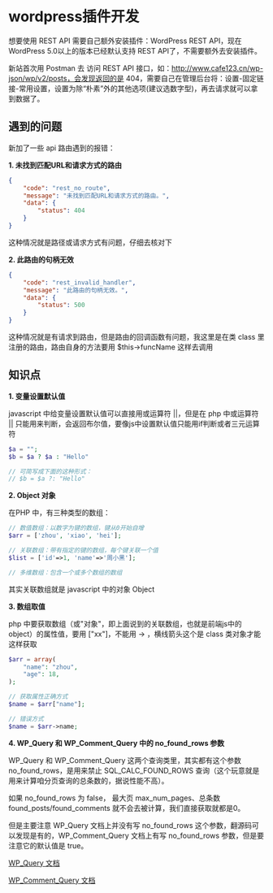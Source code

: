 # wordpress插件开发

想要使用 REST API 需要自己额外安装插件：WordPress REST API，现在 WordPress 5.0以上的版本已经默认支持 REST API了，不需要额外去安装插件。

新站首次用 Postman 去 访问 REST API 接口，如：http://www.cafe123.cn/wp-json/wp/v2/posts，会发现返回的是 404，需要自己在管理后台将：设置-固定链接-常用设置，设置为除“朴素”外的其他选项(建议选数字型)，再去请求就可以拿到数据了。

## 遇到的问题

新加了一些 api 路由遇到的报错：

**1. 未找到匹配URL和请求方式的路由**
```json
{
    "code": "rest_no_route",
    "message": "未找到匹配URL和请求方式的路由。",
    "data": {
        "status": 404
    }
}
```
这种情况就是路径或请求方式有问题，仔细去核对下

**2. 此路由的句柄无效**
```json
{
    "code": "rest_invalid_handler",
    "message": "此路由的句柄无效。",
    "data": {
        "status": 500
    }
}
```
这种情况就是有请求到路由，但是路由的回调函数有问题，我这里是在类 class 里注册的路由，路由自身的方法要用 $this->funcName 这样去调用

## 知识点

**1. 变量设置默认值**

javascript 中给变量设置默认值可以直接用或运算符 ||，但是在 php 中或运算符 || 只能用来判断，会返回布尔值，要像js中设置默认值只能用if判断或者三元运算符

```php
$a = "";
$b = $a ? $a : "Hello"

// 可简写成下面的这种形式：
// $b = $a ?: "Hello"
```

**2. Object 对象**

在PHP 中，有三种类型的数组：
```php
// 数值数组：以数字为键的数组，键从0开始自增
$arr = ['zhou', 'xiao', 'hei'];

// 关联数组：带有指定的键的数组，每个键关联一个值
$list = ['id'=>1, 'name'=>'周小黑'];

// 多维数组：包含一个或多个数组的数组
```
其实关联数组就是 javascript 中的对象 Object

**3. 数组取值**

php 中要获取数组（或"对象"，即上面说到的关联数组，也就是前端js中的object）的属性值，要用 ["xx"]，不能用 -> ，横线箭头这个是 class 类对象才能这样获取

```php
$arr = array(
    "name": "zhou",
    "age": 18,
);

// 获取属性正确方式
$name = $arr["name"];

// 错误方式
$name = $arr->name;
```

**4. WP_Query 和 WP_Comment_Query 中的 no_found_rows 参数**

WP_Query 和 WP_Comment_Query 这两个查询类里，其实都有这个参数no_found_rows，是用来禁止 SQL_CALC_FOUND_ROWS 查询（这个玩意就是用来计算咱分页查询的总条数的，据说性能不高）。

如果 no_found_rows 为 false， 最大页 max_num_pages、总条数found_posts/found_comments 就不会去被计算，我们直接获取就都是0。

但是主要注意 WP_Query 文档上并没有写 no_found_rows 这个参数，翻源码可以发现是有的，WP_Comment_Query 文档上有写 no_found_rows 参数，但是要注意它的默认值是 true。

[WP_Query 文档](https://developer.wordpress.org/reference/classes/wp_query/__construct/)

[WP_Comment_Query 文档](https://developer.wordpress.org/reference/classes/WP_Comment_Query/__construct/)
